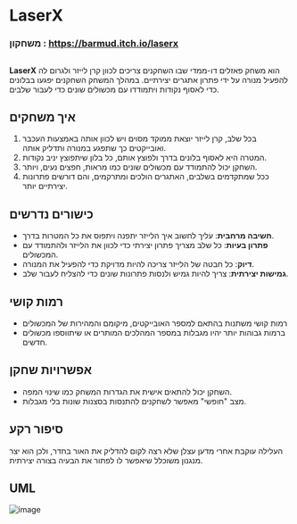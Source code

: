 # LaserX
### משחקון : https://barmud.itch.io/laserx
##


**LaserX** הוא משחק פאזלים דו-ממדי שבו השחקנים צריכים לכוון קרן לייזר ולגרום לה להפעיל מנורה על ידי פתרון אתגרים יצירתיים. במהלך המשחק השחקנים יפגעו בבלונים כדי לאסוף נקודות ויתמודדו עם מכשולים שונים כדי לעבור שלבים.

## איך משחקים

1. בכל שלב, קרן לייזר יוצאת ממוקד מסוים ויש לכוון אותה באמצעות העכבר ואובייקטים כך שתפגע במנורה ותדליק אותה.
2. המטרה היא לאסוף בלונים בדרך ולפוצץ אותם, כל בלון שיתפוצץ יניב נקודות.
3. השחקן יכול להתמודד עם מכשולים שונים כמו מראות, חפצים נעים, ויותר.
4. ככל שמתקדמים בשלבים, האתגרים הולכים ומתרקמים, והם דורשים פתרונות יצירתיים יותר.

## כישורים נדרשים

- **חשיבה מרחבית**: עליך לחשוב איך הלייזר יתפנה ויתפוס את כל המטרות בדרך.
- **פתרון בעיות**: כל שלב מצריך פתרון יצירתי כדי לכוון את הלייזר ולהתמודד עם המכשולים.
- **דיוק**: כל חבטה של הלייזר צריכה להיות מדויקת כדי להפעיל את המנורה.
- **גמישות יצירתית**: צריך להיות גמיש ולנסות פתרונות שונים כדי להצליח לעבור שלב.

## רמות קושי

- רמות קושי משתנות בהתאם למספר האובייקטים, מיקומם והמהירות של המכשולים
- ברמות גבוהות יותר יהיו מגבלות במספר המהלכים המותרים או שיתווספו מכשולים חדשים.

## אפשרויות שחקן

- השחקן יכול להתאים אישית את הגדרות המשחק כמו שינוי המפה.
- מצב "חופשי" מאפשר לשחקנים להתנסות בסצנות שונות בלי מגבלות.


## סיפור רקע

העלילה עוקבת אחרי מדען עצלן שלא רצה לקום להדליק את האור בחדר, ולכן הוא יצר מנגנון משוכלל שיאפשר לו לפתור את הבעיה בצורה יצירתית.

## UML


![image](https://github.com/user-attachments/assets/3160ef3d-b6c5-4ad2-9ead-416d8d150f89)





